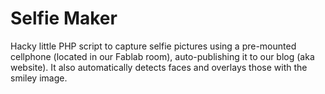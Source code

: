 # Selfie Maker

Hacky little PHP script to capture selfie pictures using a pre-mounted
cellphone (located in our Fablab room), auto-publishing it to our blog
(aka website).  It also automatically detects faces and overlays those
with the smiley image.
